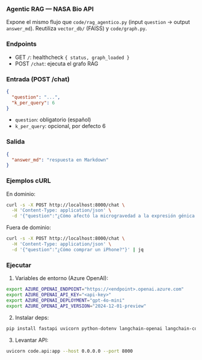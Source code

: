 ### Agentic RAG — NASA Bio API

Expone el mismo flujo que `code/rag_agentico.py` (input `question` → output `answer_md`). Reutiliza `vector_db/` (FAISS) y `code/graph.py`.

### Endpoints
- GET `/`: healthcheck `{ status, graph_loaded }`
- POST `/chat`: ejecuta el grafo RAG

### Entrada (POST /chat)
```json
{
  "question": "...",
  "k_per_query": 6
}
```
- `question`: obligatorio (español)
- `k_per_query`: opcional, por defecto 6

### Salida
```json
{
  "answer_md": "respuesta en Markdown"
}
```

### Ejemplos cURL
En dominio:
```bash
curl -s -X POST http://localhost:8000/chat \
  -H 'Content-Type: application/json' \
  -d '{"question":"¿Cómo afectó la microgravedad a la expresión génica en el sistema nervioso central de los caracoles Helix aspersa durante las misiones Foton M-2 y M-3?", "k_per_query":6}' | jq
```
Fuera de dominio:
```bash
curl -s -X POST http://localhost:8000/chat \
  -H 'Content-Type: application/json' \
  -d '{"question":"¿Cómo comprar un iPhone?"}' | jq
```

### Ejecutar
1) Variables de entorno (Azure OpenAI):
```bash
export AZURE_OPENAI_ENDPOINT="https://<endpoint>.openai.azure.com"
export AZURE_OPENAI_API_KEY="<api-key>"
export AZURE_OPENAI_DEPLOYMENT="gpt-4o-mini"
export AZURE_OPENAI_API_VERSION="2024-12-01-preview"
```
2) Instalar deps:
```bash
pip install fastapi uvicorn python-dotenv langchain-openai langchain-community langgraph faiss-cpu sentence-transformers
```
3) Levantar API:
```bash
uvicorn code.api:app --host 0.0.0.0 --port 8000
```
